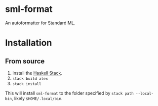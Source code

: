 # sml-format

An autoformatter for Standard ML.

# Installation

## From source

1. Install the [Haskell Stack](https://docs.haskellstack.org/en/stable/install_and_upgrade/).
2. `stack build alex`
3. `stack install`

This will install `sml-format` to the folder specified by `stack path --local-bin`, likely
`$HOME/.local/bin`.